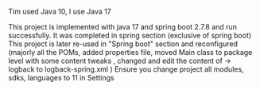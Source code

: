 Tim used Java 10, I use Java 17

This project is implemented with java 17 and spring boot 2.7.8 and run successfully.
It was completed in spring section (exclusive of spring boot)
This project is later re-used in "Spring boot" section and reconfigured (majorly all the POMs, added properties file, moved Main class to package level with some content tweaks
, changed and edit the content of -> logback to logback-spring.xml )
Ensure you change project all modules, sdks, languages to 11 in Settings 